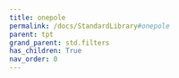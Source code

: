 ```yaml
---
title: onepole
permalink: /docs/StandardLibrary#onepole
parent: tpt
grand_parent: std.filters
has_children: True
nav_order: 0
---
```


